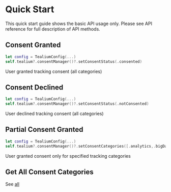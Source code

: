# Quick Start
This quick start guide shows the basic API usage only. Please see API reference for full description of API methods.

## Consent Granted

```swift
let config = TealiumConfig(...)
self.tealium?.consentManager()?.setConsentStatus(.consented)
```
User granted tracking consent (all categories)

## Consent Declined

```swift
let config = TealiumConfig(...)
self.tealium?.consentManager()?.setConsentStatus(.notConsented)
```
User declined tracking consent (all categories)

## Partial Consent Granted

```swift
let config = TealiumConfig(...)
self.tealium?.consentManager()?.setConsentCategories([.analytics,.bigData,.monitoring])
```
User granted consent only for specified tracking categories

## Get All Consent Categories

See [all](#all)